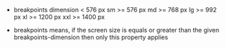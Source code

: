 - breakpoints
                dimension
                <  576 px
    sm          >= 576 px
    md          >= 768 px
    lg          >= 992 px
    xl          >= 1200 px
    xxl         >= 1400 px


- breakpoints means, if the screen size is equals or greater than the given breakpoints-dimension then only this property applies
